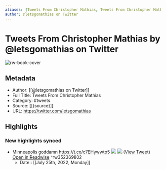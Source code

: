 ```yaml
---
aliases: [Tweets From Christopher Mathias, Tweets From Christopher Mathias]
author: @letsgomathias on Twitter
---
```

# Tweets From Christopher Mathias by @letsgomathias on Twitter

![rw-book-cover](https://pbs.twimg.com/profile_images/1438137275859210244/rQmKsHlZ.jpg)

## Metadata
- Author: [[@letsgomathias on Twitter]]
- Full Title: Tweets From Christopher Mathias
- Category: #tweets
- Source: [[{source}]]
- URL: https://twitter.com/letsgomathias

## Highlights
### New highlights synced
- Minneapolis goddamn https://t.co/c7EHywwtp5
  ![](https://pbs.twimg.com/media/EZi1ex0XYAAsGQk.jpg)
  ![](https://pbs.twimg.com/media/EZi1exyWoAAsIz0.jpg) ([View Tweet](https://twitter.com/letsgomathias/status/1267962898460147714)) [Open in Readwise](https://readwise.io/open/352369802) ^rw352369802
    - Date:: [[July 25th, 2022, Monday]]
